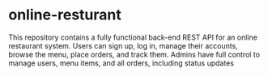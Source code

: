 # online-resturant
 This repository contains a fully functional back-end REST API for an online restaurant system. Users can sign up, log in, manage their accounts, browse the menu, place orders, and track them. Admins have full control to manage users, menu items, and all orders, including status updates
